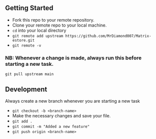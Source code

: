 ## Getting Started
* Fork this repo to your remote repository.
* Clone your remote repo to your local machine.
* ```cd``` into your local directory
* ```git remote add upstream https://github.com/MrDiamond007/Matrix-estore.git```
* ```git remote -v```

### NB: Whenever a change is made, always run this before starting a new task.
 ```git pull upstream main``` 
## Development
Always create a new branch whenever you are starting a new task
* ```git checkout -b <branch-name>```
* Make the necessary changes and save your file.
* ```git add .```
* ```git commit -m "Added a new feature"```
* ```git push origin <branch-name>```